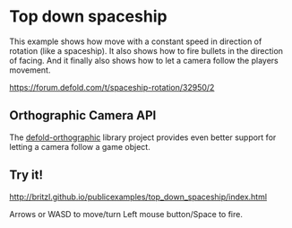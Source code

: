 # Top down spaceship
This example shows how move with a constant speed in direction of rotation (like a spaceship). It also shows how to fire bullets in the direction of facing. And it finally also shows how to let a camera follow the players movement.

https://forum.defold.com/t/spaceship-rotation/32950/2

## Orthographic Camera API
The [defold-orthographic](https://github.com/britzl/defold-orthographic) library project provides even better support for letting a camera follow a game object.

## Try it!
http://britzl.github.io/publicexamples/top_down_spaceship/index.html

Arrows or WASD to move/turn
Left mouse button/Space to fire.
